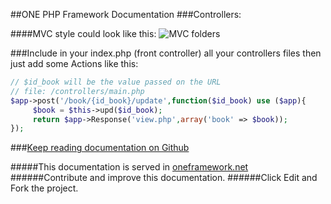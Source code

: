 ##ONE PHP Framework Documentation
###Controllers:

####MVC style could look like this:
![MVC folders](http://i60.tinypic.com/ne6hhl.png "MVC folders")

###Include in your index.php (front controller) all your controllers files then just add some Actions like this:
```php
// $id_book will be the value passed on the URL
// file: /controllers/main.php
$app->post('/book/{id_book}/update',function($id_book) use ($app){
     $book = $this->upd($id_book);
     return $app->Response('view.php',array('book' => $book));
});
```

###[Keep reading documentation on Github](https://github.com/juliomatcom/one-php-framework/blob/master/docs/contents.md "See the official documentation of the One Framework")

#####This documentation is served in [oneframework.net ](http://oneframework.net/docs/ "More documentation of the One Framework")
######Contribute and improve this documentation.
######Click Edit and Fork the project.
